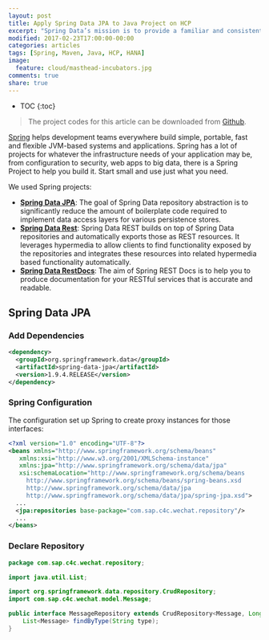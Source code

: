 ```yaml
---
layout: post
title: Apply Spring Data JPA to Java Project on HCP
excerpt: "Spring Data’s mission is to provide a familiar and consistent, Spring-based programming model for data access while still retaining the special traits of the underlying data store. Spring Data JPA, part of the larger Spring Data family, makes it easy to easily implement JPA based repositories. This module deals with enhanced support for JPA based data access layers. It makes it easier to build Spring-powered applications that use data access technologies."
modified: 2017-02-23T17:00:00-00:00
categories: articles
tags: [Spring, Maven, Java, HCP, HANA]
image:
  feature: cloud/masthead-incubators.jpg
comments: true
share: true
---
```


* TOC
{:toc}

> The project codes for this article can be downloaded from [Github][github-project].

[Spring][spring.io] helps development teams everywhere build simple, portable, fast and flexible JVM-based systems and applications.
Spring has a lot of projects for whatever the infrastructure needs of your application may be, from configuration to security, web apps to big data, there is a Spring Project to help you build it. Start small and use just what you need.

We used Spring projects:

* [**Spring Data JPA**][spring-data.jpa.reference]: The goal of Spring Data repository abstraction is to significantly reduce the amount of boilerplate code required to implement data access layers for various persistence stores.
* [**Spring Data Rest**][spring-data.rest.reference]: Spring Data REST builds on top of Spring Data repositories and automatically exports those as REST resources. It leverages hypermedia to allow clients to find functionality exposed by the repositories and integrates these resources into related hypermedia based functionality automatically.
* [**Spring Data RestDocs**][spring-data.restdocs.reference]: The aim of Spring REST Docs is to help you to produce documentation for your RESTful services that is accurate and readable.

## Spring Data JPA

### Add Dependencies

```xml
<dependency>
  <groupId>org.springframework.data</groupId>
  <artifactId>spring-data-jpa</artifactId>
  <version>1.9.4.RELEASE</version>
</dependency>
```

### Spring Configuration
The configuration set up Spring to create proxy instances for those interfaces:

```xml
<?xml version="1.0" encoding="UTF-8"?>
<beans xmlns="http://www.springframework.org/schema/beans"
   xmlns:xsi="http://www.w3.org/2001/XMLSchema-instance"
   xmlns:jpa="http://www.springframework.org/schema/data/jpa"
   xsi:schemaLocation="http://www.springframework.org/schema/beans
     http://www.springframework.org/schema/beans/spring-beans.xsd
     http://www.springframework.org/schema/data/jpa
     http://www.springframework.org/schema/data/jpa/spring-jpa.xsd">
  ...
  <jpa:repositories base-package="com.sap.c4c.wechat.repository"/>
  ...
</beans>
```

### Declare Repository

```java
package com.sap.c4c.wechat.repository;

import java.util.List;

import org.springframework.data.repository.CrudRepository;
import com.sap.c4c.wechat.model.Message;

public interface MessageRepository extends CrudRepository<Message, Long> {
	List<Message> findByType(String type);
}
```

[github-project]:https://github.com/anypossiblew/hcp-java-wechat/tree/spring-data

[spring.io]:https://spring.io/
[spring-data.jpa.reference]:http://docs.spring.io/spring-data/jpa/docs/current/reference/html/

[spring-data.rest.reference]:http://docs.spring.io/spring-data/rest/docs/current/reference/html/
[spring-data.restdocs.reference]:http://docs.spring.io/spring-restdocs/docs/current/reference/html5/
